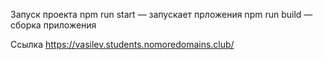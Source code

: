Запуск проекта
npm run start — запускает прложения npm run build — сборка приложения

Ссылка
https://vasilev.students.nomoredomains.club/
